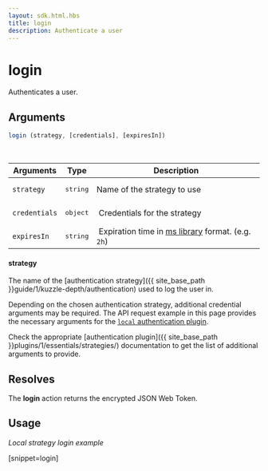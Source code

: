 ```yaml
---
layout: sdk.html.hbs
title: login
description: Authenticate a user
---
```


# login

Authenticates a user.

## Arguments

```javascript
login (strategy, [credentials], [expiresIn])
```

<br/>

| Arguments    | Type    | Description |
|--------------|---------|-------------|
| ``strategy`` | <pre>string</pre> | Name of the strategy to use    |
| ``credentials`` | <pre>object</pre> | Credentials for the strategy |
| ``expiresIn`` | <pre>string</pre> | Expiration time in [ms library](https://www.npmjs.com/package/ms) format. (e.g. `2h`) |

#### strategy

The name of the [authentication strategy]({{ site_base_path }}guide/1/kuzzle-depth/authentication) used to log the user in.

Depending on the chosen authentication strategy, additional credential arguments may be required.
The API request example in this page provides the necessary arguments for the [`local` authentication plugin](https://github.com/kuzzleio/kuzzle-plugin-auth-passport-local).

Check the appropriate [authentication plugin]({{ site_base_path }}plugins/1/essentials/strategies/) documentation to get the list of additional arguments to provide.

## Resolves

The **login** action returns the encrypted JSON Web Token.

## Usage

_Local strategy login example_

[snippet=login]
